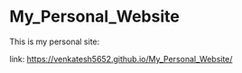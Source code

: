 # My_Personal_Website

This is my personal site:

link:
https://venkatesh5652.github.io/My_Personal_Website/
